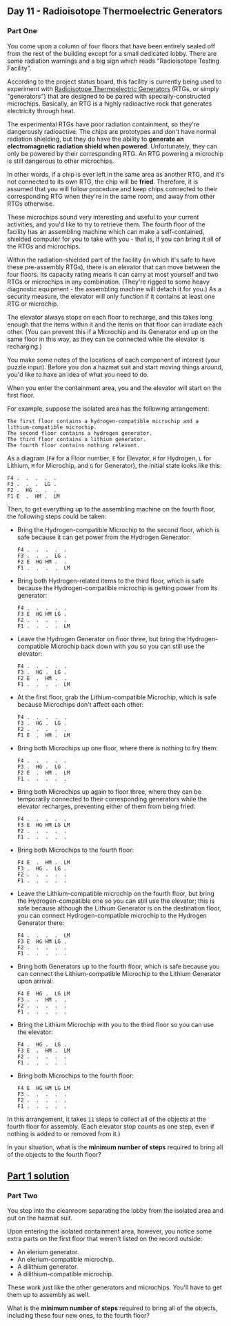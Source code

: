 ## Day 11 - Radioisotope Thermoelectric Generators

### Part One

You come upon a column of four floors that have been entirely sealed off from the rest of the
building except for a small dedicated lobby. There are some radiation warnings and a big sign
which reads "Radioisotope Testing Facility".

According to the project status board, this facility is currently being used to experiment with
[Radioisotope Thermoelectric Generators][1] (RTGs, or simply "generators") that are designed to
be paired with specially-constructed microchips. Basically, an RTG is a highly radioactive rock
that generates electricity through heat.

The experimental RTGs have poor radiation containment, so they're dangerously radioactive.
The chips are prototypes and don't have normal radiation shielding, but they do have the ability
to **generate an electromagnetic radiation shield when powered**. Unfortunately, they can only be
powered by their corresponding RTG. An RTG powering a microchip is still dangerous to other
microchips.

In other words, if a chip is ever left in the same area as another RTG, and it's not connected
to its own RTG, the chip will be **fried**. Therefore, it is assumed that you will follow
procedure and keep chips connected to their corresponding RTG when they're in the same room,
and away from other RTGs otherwise.

These microchips sound very interesting and useful to your current activities, and you'd like
to try to retrieve them. The fourth floor of the facility has an assembling machine which can
make a self-contained, shielded computer for you to take with you - that is, if you can bring it
all of the RTGs and microchips.

Within the radiation-shielded part of the facility (in which it's safe to have these
pre-assembly RTGs), there is an elevator that can move between the four floors. Its capacity
rating means it can carry at most yourself and two RTGs or microchips in any combination.
(They're rigged to some heavy diagnostic equipment - the assembling machine will detach it for
you.) As a security measure, the elevator will only function if it contains at least one RTG
or microchip.

The elevator always stops on each floor to recharge, and this takes long enough that the items
within it and the items on that floor can irradiate each other. (You can prevent this if a
Microchip and its Generator end up on the same floor in this way, as they can be connected while
the elevator is recharging.)

You make some notes of the locations of each component of interest (your puzzle input).
Before you don a hazmat suit and start moving things around, you'd like to have an idea of what
you need to do.

When you enter the containment area, you and the elevator will start on the first floor.

For example, suppose the isolated area has the following arrangement:

```
The first floor contains a hydrogen-compatible microchip and a lithium-compatible microchip.
The second floor contains a hydrogen generator.
The third floor contains a lithium generator.
The fourth floor contains nothing relevant.
```

As a diagram (`F#` for a Floor number, `E` for Elevator, `H` for Hydrogen, `L` for Lithium,
`M` for Microchip, and `G` for Generator), the initial state looks like this:

```
F4 .  .  .  .  .  
F3 .  .  .  LG .  
F2 .  HG .  .  .  
F1 E  .  HM .  LM
```

Then, to get everything up to the assembling machine on the fourth floor, the following steps
could be taken:

 * Bring the Hydrogen-compatible Microchip to the second floor, which is safe because it can
    get power from the Hydrogen Generator:
    ```
    F4 .  .  .  .  .  
    F3 .  .  .  LG .  
    F2 E  HG HM .  .  
    F1 .  .  .  .  LM 
    ```

 * Bring both Hydrogen-related items to the third floor, which is safe because the
    Hydrogen-compatible microchip is getting power from its generator:
    ```
    F4 .  .  .  .  .  
    F3 E  HG HM LG .  
    F2 .  .  .  .  .  
    F1 .  .  .  .  LM 
    ```

 * Leave the Hydrogen Generator on floor three, but bring the Hydrogen-compatible Microchip
    back down with you so you can still use the elevator:
    ```
    F4 .  .  .  .  .  
    F3 .  HG .  LG .  
    F2 E  .  HM .  .  
    F1 .  .  .  .  LM 
    ```

 * At the first floor, grab the Lithium-compatible Microchip, which is safe because Microchips
    don't affect each other:
    ```
    F4 .  .  .  .  .  
    F3 .  HG .  LG .  
    F2 .  .  .  .  .  
    F1 E  .  HM .  LM 
    ```

 * Bring both Microchips up one floor, where there is nothing to fry them:
    ```
    F4 .  .  .  .  .  
    F3 .  HG .  LG .  
    F2 E  .  HM .  LM 
    F1 .  .  .  .  .  
    ```

 * Bring both Microchips up again to floor three, where they can be temporarily connected to
    their corresponding generators while the elevator recharges, preventing either of them
    from being fried:
    ```
    F4 .  .  .  .  .  
    F3 E  HG HM LG LM 
    F2 .  .  .  .  .  
    F1 .  .  .  .  .  
    ```

 * Bring both Microchips to the fourth floor:
    ```
    F4 E  .  HM .  LM 
    F3 .  HG .  LG .  
    F2 .  .  .  .  .  
    F1 .  .  .  .  .
    ```

 * Leave the Lithium-compatible microchip on the fourth floor, but bring the Hydrogen-compatible
    one so you can still use the elevator; this is safe because although the Lithium Generator
    is on the destination floor, you can connect Hydrogen-compatible microchip to the Hydrogen
    Generator there:
    ```
    F4 .  .  .  .  LM 
    F3 E  HG HM LG .  
    F2 .  .  .  .  .  
    F1 .  .  .  .  .  
    ```

 * Bring both Generators up to the fourth floor, which is safe because you can connect the
    Lithium-compatible Microchip to the Lithium Generator upon arrival:
    ```
    F4 E  HG .  LG LM 
    F3 .  .  HM .  .  
    F2 .  .  .  .  .  
    F1 .  .  .  .  .  
    ```

 * Bring the Lithium Microchip with you to the third floor so you can use the elevator:
    ```
    F4 .  HG .  LG .  
    F3 E  .  HM .  LM 
    F2 .  .  .  .  .  
    F1 .  .  .  .  .  
    ```

 * Bring both Microchips to the fourth floor:
    ```
    F4 E  HG HM LG LM 
    F3 .  .  .  .  .  
    F2 .  .  .  .  .  
    F1 .  .  .  .  .  
    ```

In this arrangement, it takes `11` steps to collect all of the objects at the fourth floor for
assembly. (Each elevator stop counts as one step, even if nothing is added to or removed from it.)

In your situation, what is the **minimum number of steps** required to bring all of the objects
to the fourth floor?

[Part 1 solution][2]
--------------------

### Part Two

You step into the cleanroom separating the lobby from the isolated area and put on the hazmat
suit.

Upon entering the isolated containment area, however, you notice some extra parts on the
first floor that weren't listed on the record outside:

 * An elerium generator.
 * An elerium-compatible microchip.
 * A dilithium generator.
 * A dilithium-compatible microchip.

These work just like the other generators and microchips. You'll have to get them up to assembly
as well.

What is the **minimum number of steps** required to bring all of the objects, including these
four new ones, to the fourth floor?


[1]: https://en.wikipedia.org/wiki/Radioisotope_thermoelectric_generator
[2]: part_1.py
